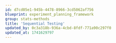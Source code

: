 ```yaml
---
id: d7cd05e1-945b-4478-8966-3cd5062af756
blueprint: experiment_planning_framework
group: stats-methods
title: 'Sequential Testing'
updated_by: 0c3a318b-936a-4cbd-8fdf-771a90c297f0
updated_at: 1741629797
---
```

